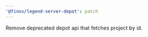 ```yaml
---
'@finos/legend-server-depot': patch
---
```


Remove deprecated depot api that fetches project by id.
